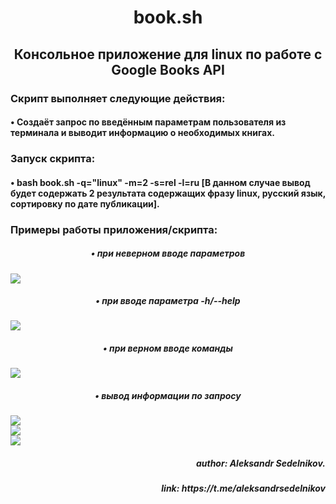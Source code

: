 <h1 align="center">book.sh</h1>
  <h2 align="center">Консольное приложение для linux по работе с Google Books API</h2>
  <h3 align="left">Скрипт выполняет следующие действия:</h3>
  <h4 align="left"> • Создаёт запрос по введённым параметрам пользователя из терминала и выводит информацию о необходимых книгах.</h4>
  <h3 aligin="center">Запуск скрипта:</h3>
  <h4 align="left"> • bash book.sh -q="linux" -m=2 -s=rel -l=ru [В данном случае вывод будет содержать 2 результата содержащих фразу linux, русский язык, сортировку по дате публикации].</h4>
  <h3 align="left">Примеры работы приложения/скрипта:</h3>
  <h5 align="center">• при неверном вводе параметров</h5>
  <img align="center" src = 'https://github.com/AleksandrSedelnikov/Study/blob/main/add_git/work.png'><br>
  <h5 align="center">• при вводе параметра -h/--help</h5>
  <img align="center" src = 'https://github.com/AleksandrSedelnikov/Study/blob/main/add_git/work.png'><br>
  <h5 align="center">• при верном вводе команды</h5>
  <img align="center" src = 'https://github.com/AleksandrSedelnikov/Study/blob/main/add_git/work.png'><br>
  <h5 align="center">• вывод информации по запросу</h5>
  <img align="center" src = 'https://github.com/AleksandrSedelnikov/Study/blob/main/add_git/work.png'><br>
  <img align="center" src = 'https://github.com/AleksandrSedelnikov/Study/blob/main/add_git/work.png'><br>
  <img align="center" src = 'https://github.com/AleksandrSedelnikov/Study/blob/main/add_git/work.png'><br>
  <h5 align="right"> author: Aleksandr Sedelnikov.</h5>
  <h5 align="right"> link: https://t.me/aleksandrsedelnikov</h5>